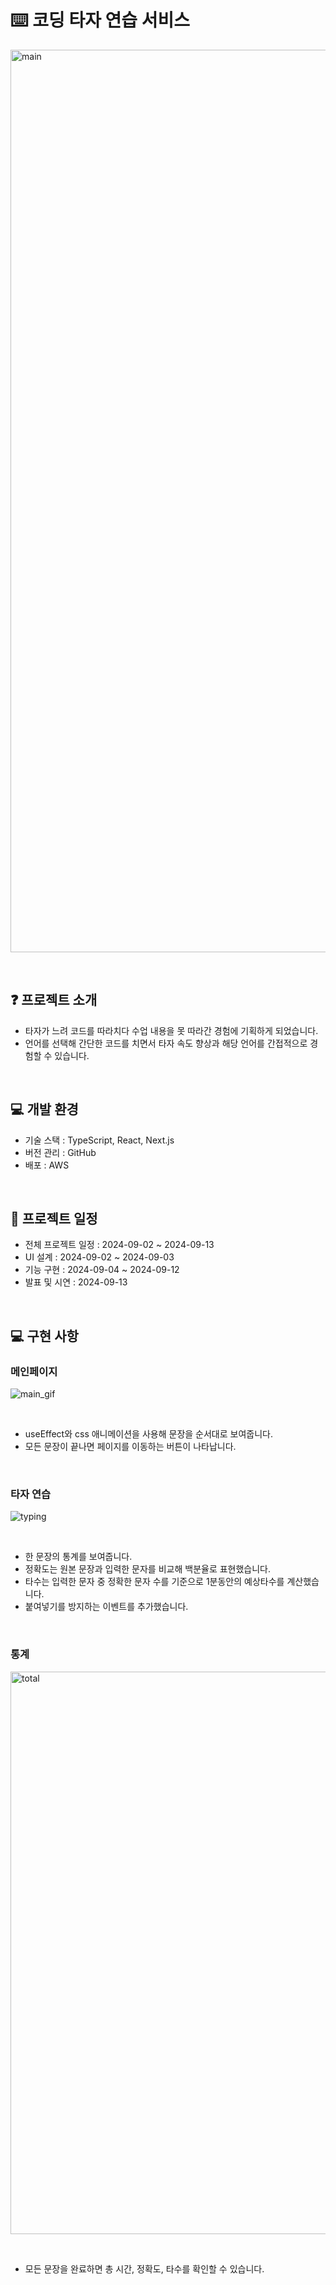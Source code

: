 # ⌨️ 코딩 타자 연습 서비스
<a><img src="https://github.com/user-attachments/assets/37f23063-107c-466f-aa90-7952b612957d" width="1444" alt="main" /></a>

<br>

## ❓ 프로젝트 소개

- 타자가 느려 코드를 따라치다 수업 내용을 못 따라간 경험에 기획하게 되었습니다.
- 언어를 선택해 간단한 코드를 치면서 타자 속도 향상과 해당 언어를 간접적으로 경험할 수 있습니다.

<br>

## 💻 개발 환경

- 기술 스택 : TypeScript, React, Next.js
- 버전 관리 : GitHub
- 배포 : AWS

<br>

## 📅 프로젝트 일정

- 전체 프로젝트 일정 : 2024-09-02 ~ 2024-09-13
- UI 설계 : 2024-09-02 ~ 2024-09-03
- 기능 구현 : 2024-09-04 ~ 2024-09-12
- 발표 및 시연 : 2024-09-13

<br>

## 💻 구현 사항

### 메인페이지
<a><img src="https://github.com/user-attachments/assets/294a153d-1de1-4db9-883d-f05b3761488e" alt="main_gif"/></a>

<br>

- useEffect와 css 애니메이션을 사용해 문장을 순서대로 보여줍니다.
- 모든 문장이 끝나면 페이지를 이동하는 버튼이 나타납니다.

<br>

### 타자 연습
<a><img src="https://github.com/user-attachments/assets/7278309c-ecc3-4c20-9c6d-669371707a3b" alt="typing"/></a>

<br>

- 한 문장의 통계를 보여줍니다.
- 정확도는 원본 문장과 입력한 문자를 비교해 백분율로 표현했습니다.
- 타수는 입력한 문자 중 정확한 문자 수를 기준으로 1분동안의 예상타수를 계산했습니다.
- 붙여넣기를 방지하는 이벤트를 추가했습니다.

<br>

### 통계
<a><img src="https://github.com/user-attachments/assets/08083022-247d-4f30-9a13-e78acad77aab" width="900" alt="total"></a>

<br>

- 모든 문장을 완료하면 총 시간, 정확도, 타수를 확인할 수 있습니다.

